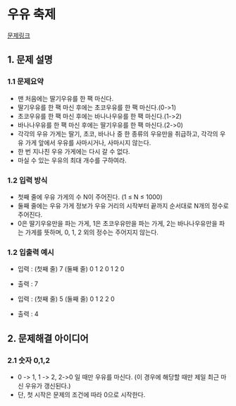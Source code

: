 # 우유 축제
[문제링크](https://www.acmicpc.net/problem/14720)

## 1. 문제 설명
### 1.1 문제요약
- 맨 처음에는 딸기우유를 한 팩 마신다.
- 딸기우유를 한 팩 마신 후에는 초코우유를 한 팩 마신다.(0->1)
- 초코우유를 한 팩 마신 후에는 바나나우유를 한 팩 마신다.(1->2)
- 바나나우유를 한 팩 마신 후에는 딸기우유를 한 팩 마신다.(2->0)
- 각각의 우유 가게는 딸기, 초코, 바나나 중 한 종류의 우유만을 취급하고, 각각의 우유 가게 앞에서 우유를 사마시거나, 사마시지 않는다.
- 한 번 지나친 우유 가게에는 다시 갈 수 없다.
- 마실 수 있는 우유의 최대 개수를 구하여라.

### 1.2 입력 방식 
- 첫째 줄에 우유 가게의 수 N이 주어진다. (1 ≤ N ≤ 1000)
- 둘째 줄에는 우유 가게 정보가 우유 거리의 시작부터 끝까지 순서대로 N개의 정수로 주어진다.
- 0은 딸기우유만을 파는 가게, 1은 초코우유만을 파는 가게, 2는 바나나우유만을 파는 가게를 뜻하며, 0, 1, 2 외의 정수는 주어지지 않는다.
### 1.2 입출력 예시
- 입력 : (첫째 줄) 7 (둘째 줄) 0 1 2 0 1 2 0   
- 출력 : 7

- 입력 : (첫째 줄) 5 (둘째 줄) 0 1 2 2 0  
- 출력 : 4
## 2. 문제해결 아이디어
### 2.1 숫자 0,1,2
- 0 -> 1, 1 -> 2, 2->0 일 때만 우유를 마신다. (이 경우에 해당할 때만 제일 최근 마신 우유가 갱신된다.) 
- 단, 첫 시작은 문제의 조건에 따라 0으로 시작한다.